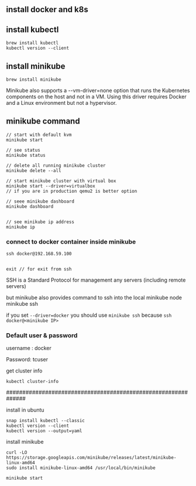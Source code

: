 ## install docker and k8s

## install kubectl

    brew install kubectl
    kubectl version --client

## install minikube

    brew install minikube

Minikube also supports a --vm-driver=none option that runs the Kubernetes components on the host and not in a VM. Using this driver requires Docker and a Linux environment but not a hypervisor.

## minikube command

    // start with default kvm
    minikube start
    
    // see status
    minikube status
    
    // delete all running minikube cluster
    minikube delete --all
    
    // start minikube cluster with virtual box
    minikube start --driver=virtualbox
    // if you are in production qemu2 is better option
    
    // seee minikube dashboard
    minikube dashboard
    
    
    // see minikube ip address
    minikube ip

### connect to docker container inside minikube

```
ssh docker@192.168.59.100


exit // for exit from ssh
```

SSH is a Standard Protocol for management any servers (including remote servers)

but minikube also provides  command to ssh into the local minikube node minikube ssh

if you set  `--driver=docker` you should use `minikube ssh` because `ssh docker@<minikube IP>`  

### Default user & password

username : docker

Password: tcuser

get cluster info

```
kubectl cluster-info
```

##############################################################

install in ubuntu

```
snap install kubectl --classic
kubectl version --client
kubectl version --output=yaml
```

install minikube 

```
curl -LO https://storage.googleapis.com/minikube/releases/latest/minikube-linux-amd64
sudo install minikube-linux-amd64 /usr/local/bin/minikube
```

```
minikube start
```

```

```